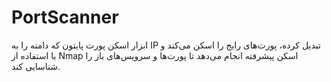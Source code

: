 # PortScanner
ابزار اسکن پورت پایتون که دامنه را به IP تبدیل کرده، پورت‌های رایج را اسکن می‌کند و با استفاده از Nmap اسکن پیشرفته انجام می‌دهد تا پورت‌ها و سرویس‌های باز را شناسایی کند.
